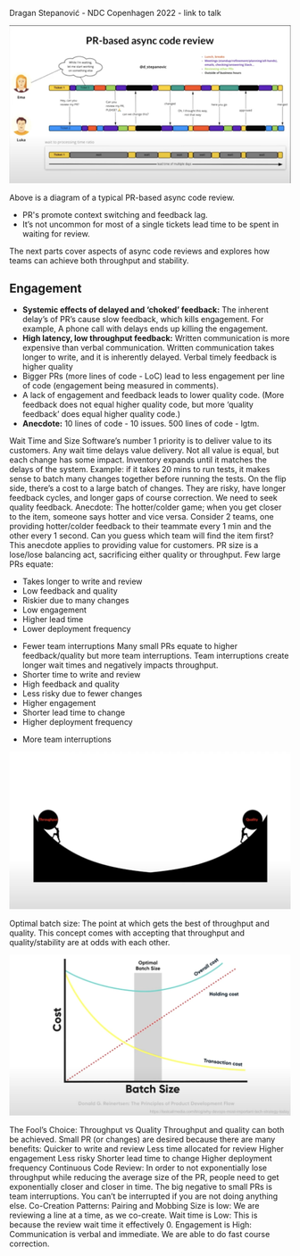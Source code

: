 Dragan Stepanović - NDC Copenhagen 2022 - link to talk

![pr-based-async-code-review](https://raw.githubusercontent.com/miketabb33/michaels-articles/master/img/async-code-reviews-killing-throughput/pr-based-async-code-review.png)

Above is a diagram of a typical PR-based async code review.
- PR's promote context switching and feedback lag.
- It’s not uncommon for most of a single tickets lead time to be spent in waiting for review.

The next parts cover aspects of async code reviews and explores how teams can achieve both throughput and stability.

## Engagement
- **Systemic effects of delayed and ‘choked’ feedback:** The inherent delay’s of PR’s cause slow feedback, which kills engagement. For example, A phone call with delays ends up killing the engagement.
- **High latency, low throughput feedback:** Written communication is more expensive than verbal communication. Written communication takes longer to write, and it is inherently delayed. Verbal timely feedback is higher quality
- Bigger PRs (more lines of code - LoC) lead to less engagement per line of code (engagement being measured in comments).
- A lack of engagement and feedback leads to lower quality code. (More feedback does not equal higher quality code, but more ‘quality feedback’ does equal higher quality code.)
- **Anecdote:** 10 lines of code - 10 issues. 500 lines of code - lgtm.

Wait Time and Size
Software’s number 1 priority is to deliver value to its customers. Any wait time delays value delivery. Not all value is equal, but each change has some impact.
Inventory expands until it matches the delays of the system. Example: if it takes 20 mins to run tests, it makes sense to batch many changes together before running the tests. On the flip side, there’s a cost to a large batch of changes. They are risky, have longer feedback cycles, and longer gaps of course correction.
We need to seek quality feedback.
Anecdote: The hotter/colder game; when you get closer to the item, someone says hotter and vice versa.  Consider 2 teams, one providing hotter/colder feedback to their teammate every 1 min and the other every 1 second. Can you guess which team will find the item first? This anecdote applies to providing value for customers.
PR size is a lose/lose balancing act, sacrificing either quality or throughput.
Few large PRs equate:
- Takes longer to write and review
- Low feedback and quality
- Riskier due to many changes
- Low engagement
- Higher lead time
- Lower deployment frequency
+ Fewer team interruptions
Many small PRs equate to higher feedback/quality but more team interruptions. Team interruptions create longer wait times and negatively impacts throughput.
+ Shorter time to write and review
+ High feedback and quality
+ Less risky due to fewer changes
+ Higher engagement
+ Shorter lead time to change
+ Higher deployment frequency
- More team interruptions

![throughput-vs-quality](https://raw.githubusercontent.com/miketabb33/michaels-articles/master/img/async-code-reviews-killing-throughput/throughput-vs-quality.png)

Optimal batch size: The point at which gets the best of throughput and quality. This concept comes with accepting that throughput and quality/stability are at odds with each other.

![batch-size](https://raw.githubusercontent.com/miketabb33/michaels-articles/master/img/async-code-reviews-killing-throughput/batch-size-and-cost.png)

The Fool’s Choice: Throughput vs Quality
Throughput and quality can both be achieved.
Small PR (or changes) are desired because there are many benefits:
Quicker to write and review
Less time allocated for review
Higher engagement
Less risky
Shorter lead time to change
Higher deployment frequency
Continuous Code Review: In order to not exponentially lose throughput while reducing the average size of the PR, people need to get exponentially closer and closer in time.
The big negative to small PRs is team interruptions. You can’t be interrupted if you are not doing anything else.
Co-Creation Patterns:
Pairing and Mobbing
Size is low:
We are reviewing a line at a time, as we co-create.
Wait time is Low:
This is because the review wait time it effectively 0.
Engagement is High:
Communication is verbal and immediate. We are able to do fast course correction.
